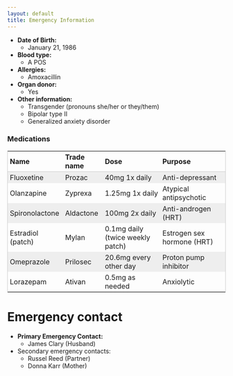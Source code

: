 ```yaml
---
layout: default
title: Emergency Information
---
```



<style>
table {
    border: 1px solid #ccc;
}
thead {
    border-bottom: 1px solid #ccc;
    text-align: left;
}
tbody tr:nth-child(odd) {
    background-color: #eee;
}
tbody td, thead th {
    padding: 3px 5px;
}
</style>

* **Date of Birth:**
  * January 21, 1986
* **Blood type:**
  * A POS
* **Allergies:**
  * Amoxacillin
* **Organ donor:**
  * Yes
* **Other information:**
  * Transgender (pronouns she/her or they/them)
  * Bipolar type II
  * Generalized anxiety disorder

### Medications

| Name | Trade name | Dose | Purpose |
|---|---|---|---|
| Fluoxetine | Prozac | 40mg 1x daily | Anti-depressant |
| Olanzapine | Zyprexa | 1.25mg 1x daily | Atypical antipsychotic | 
| Spironolactone | Aldactone | 100mg 2x daily | Anti-androgen (HRT) |
| Estradiol (patch) | Mylan | 0.1mg daily (twice weekly patch) | Estrogen sex hormone (HRT) |
| Omeprazole | Prilosec | 20.6mg every other day | Proton pump inhibitor |
| Lorazepam | Ativan | 0.5mg as needed | Anxiolytic |

# Emergency contact

* **Primary Emergency Contact:**
  * James Clary (Husband) <span id="jd-num"></span>
* Secondary emergency contacts:
  * Russel Reed (Partner) <span id="russ-num"></span>
  * Donna Karr (Mother) <span id="mom-num"></span>

<script type="text/javascript">
function a(b){var c='';for(var d=0;d<b.length;d++){e=b.charCodeAt(d)-97;if(e>=0&&e<=9){c+=e;}else{c+=b.charAt(d);}}return c;}

document.getElementById('jd-num').innerHTML = a('+b hca-cia-jhgg');
document.getElementById('russ-num').innerHTML = a('+b fab-gia-bdhb');
document.getElementById('mom-num').innerHTML = a('+b dad-ffb-febd');
</script>
